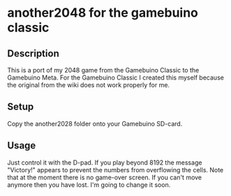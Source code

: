 # another2048 for the gamebuino classic
## Description
This is a port of my 2048 game from the Gamebuino Classic to the Gamebuino Meta.
For the Gamebuino Classic I created this myself because the original from the wiki does not work properly for me.
## Setup
Copy the another2028 folder onto your Gamebuino SD-card.
## Usage
Just control it with the D-pad.
If you play beyond 8192 the message "Victory!" appears to prevent the numbers from overflowing the cells.
Note that at the moment there is no game-over screen. If you can't move anymore then you have lost. I'm going to change it soon.
